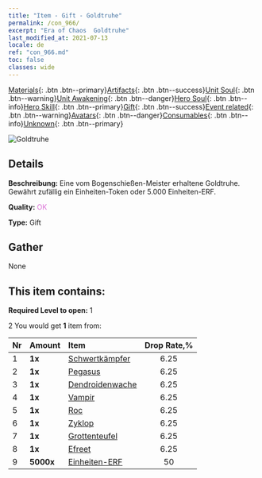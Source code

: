 ```yaml
---
title: "Item - Gift - Goldtruhe"
permalink: /con_966/
excerpt: "Era of Chaos  Goldtruhe"
last_modified_at: 2021-07-13
locale: de
ref: "con_966.md"
toc: false
classes: wide
---
```

 [Materials](/ItemsDE/){: .btn .btn--primary}[Artifacts](/ItemsDE/Artifacts/){: .btn .btn--success}[Unit Soul](/ItemsDE/UnitSoul/){: .btn .btn--warning}[Unit Awakening](/ItemsDE/UnitAwakening/){: .btn .btn--danger}[Hero Soul](/ItemsDE/HeroSoul/){: .btn .btn--info}[Hero Skill](/ItemsDE/HeroSkill/){: .btn .btn--primary}[Gift](/ItemsDE/Gift/){: .btn .btn--success}[Event related](/ItemsDE/Events/){: .btn .btn--warning}[Avatars](/ItemsDE/Avatars/){: .btn .btn--danger}[Consumables](/ItemsDE/Consumables/){: .btn .btn--info}[Unknown](/ItemsDE/Unknown/){: .btn .btn--primary}

 ![Goldtruhe](/images/t/i_50003.png)

## Details
 **Beschreibung:** Eine vom Bogenschießen-Meister erhaltene Goldtruhe. Gewährt zufällig ein Einheiten-Token oder 5.000 Einheiten-ERF.

 **Quality:** <span style="color: #DA70D6">OK</span>

 **Type:** Gift

## Gather

  None

## This item contains:

 **Required Level to open:** 1

 2 You would get **1** item  from:

  | Nr | Amount |     Item    | Drop Rate,% |
  |:---|:-------|:------------|:---------:|
  | 1 |  **1x** | [Schwertkämpfer](/ItemsDE/unt_193/) | 6.25 | 
  | 2 |  **1x** | [Pegasus](/ItemsDE/unt_202/) | 6.25 | 
  | 3 |  **1x** | [Dendroidenwache](/ItemsDE/unt_203/) | 6.25 | 
  | 4 |  **1x** | [Vampir](/ItemsDE/unt_211/) | 6.25 | 
  | 5 |  **1x** | [Roc](/ItemsDE/unt_221/) | 6.25 | 
  | 6 |  **1x** | [Zyklop](/ItemsDE/unt_222/) | 6.25 | 
  | 7 |  **1x** | [Grottenteufel](/ItemsDE/unt_230/) | 6.25 | 
  | 8 |  **1x** | [Efreet](/ItemsDE/unt_231/) | 6.25 | 
  | 9 |  **5000x** | [Einheiten-ERF](/ItemsDE/con_902/) | 50 | 
